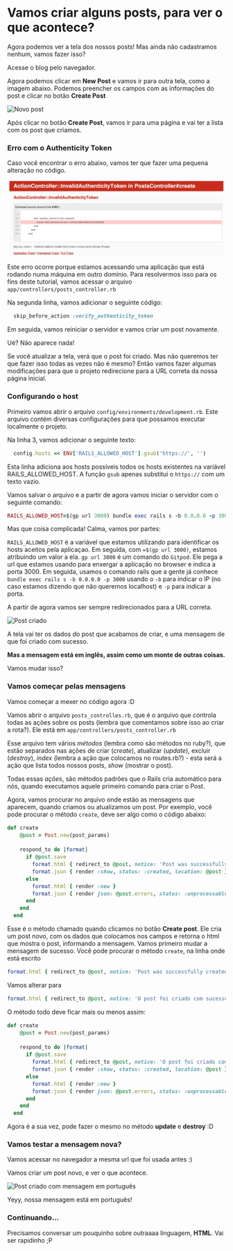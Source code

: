 # Vamos criar alguns posts, para ver o que acontece?

Agora podemos ver a tela dos nossos posts! Mas ainda não cadastramos nenhum, vamos fazer isso?

Acesse o blog pelo navegador.

Agora podemos clicar em **New Post** e vamos ir para outra tela, como a imagem abaixo.
Podemos preencher os campos com as informações do post e clicar no botão **Create Post**

![Novo post](../images/rails/novo_post.png)

Após clicar no botão **Create Post**, vamos ir para uma página e vai ter a lista com os post que criamos.

### Erro com o Authenticity Token

Caso você encontrar o erro abaixo, vamos ter que fazer uma pequena alteração no código.

![Erro do token de autenticação](../images/rails/authenticity_token_error.png)

Este erro ocorre porque estamos acessando uma aplicação que está rodando numa máquina em outro domínio. Para resolvermos isso para os fins deste tutorial, vamos acessar o arquivo `app/controllers/posts_controller.rb`

Na segunda linha, vamos adicionar o seguinte código:

```ruby
  skip_before_action :verify_authenticity_token
```

Em seguida, vamos reiniciar o servidor e vamos criar um post novamente.

Ué? Não aparece nada!

Se você atualizar a tela, verá que o post foi criado. Mas não queremos ter que fazer isso todas as vezes não é mesmo? Então vamos fazer algumas modificações para que o projeto redirecione para a URL correta da nossa página inicial.

### Configurando o host

Primeiro vamos abrir o arquivo `config/environments/development.rb`. Este arquivo contém diversas configurações para que possamos executar localmente o projeto.

Na linha 3, vamos adicionar o seguinte texto:

```ruby
  config.hosts << ENV['RAILS_ALLOWED_HOST'].gsub('https://', '')

```

Esta linha adiciona aos hosts possíveis todos os hosts existentes na variável RAILS_ALLOWED_HOST. A função `gsub` apenas substitui o `https://` com um texto vazio.

Vamos salvar o arquivo e a partir de agora vamos iniciar o servidor com o seguinte comando:

```ruby
RAILS_ALLOWED_HOST=$(gp url 3000) bundle exec rails s -b 0.0.0.0 -p 3000
```

Mas que coisa complicada! Calma, vamos por partes:

`RAILS_ALLOWED_HOST` é a variável que estamos utilizando para identificar os hosts aceitos pela aplicaçao. Em seguida, com `=$(gp url 3000)`, estamos atribuindo um valor a ela. `gp url 3000` é um comando do `Gitpod`. Ele pega a url que estamos usando para enxergar a aplicação no browser e indica a porta 3000. Em seguida, usamos o comando rails que a gente já conhece `bundle exec rails s -b 0.0.0.0 -p 3000` usando o `-b` para indicar o IP (no caso estamos dizendo que não queremos localhost) e `-p` para indicar a porta.

A partir de agora vamos ser sempre redirecionados para a URL correta.

![Post criado](../images/rails/post_criado.png)

A tela vai ter os dados do post que acabamos de criar, e uma mensagem de que foi criado com sucesso.

**Mas a mensagem está em inglês, assim como um monte de outras coisas.**

Vamos mudar isso?

### Vamos começar pelas mensagens

Vamos começar a mexer no código agora :D

Vamos abrir o arquivo `posts_controlles.rb`, que é o arquivo que controla todas as ações sobre os posts (lembra que comentamos sobre isso ao criar a rota?). Ele está em `app/controllers/posts_controller.rb`

Esse arquivo tem vários _métodos_ (lembra como são métodos no ruby?), que estão separados nas ações de criar (_create_), atualizar (_update_), excluir (_destroy_), _index_ (lembra a ação que colocamos no routes.rb?) - esta será a ação que lista todos nossos posts, _show_ (mostrar o post).

Todas essas _ações_, são métodos padrões que o Rails cria automático para nós, quando executamos aquele primeiro comando para criar o Post.

Agora, vamos procurar no arquivo onde estão as mensagens que aparecem, quando criamos ou atualizamos um post.
Por exemplo, você pode procurar o método `create`, deve ser algo como o código abaixo:

```ruby
def create
    @post = Post.new(post_params)

    respond_to do |format|
      if @post.save
        format.html { redirect_to @post, notice: 'Post was successfully created.' }
        format.json { render :show, status: :created, location: @post }
      else
        format.html { render :new }
        format.json { render json: @post.errors, status: :unprocessable_entity }
      end
    end
  end
```

Esse é o método chamado quando clicamos no botão **Create post**.
Ele cria um post novo, com os dados que colocamos nos campos e retorna o html que mostra o post, informando a mensagem. Vamos primeiro mudar a mensagem de sucesso. Você pode procurar o método `create`, na linha onde está escrito

```ruby
format.html { redirect_to @post, notice: 'Post was successfully created.' }
```

Vamos alterar para

```ruby
format.html { redirect_to @post, notice: 'O post foi criado com sucesso.' }
```

O método todo deve ficar mais ou menos assim:

```ruby
def create
    @post = Post.new(post_params)

    respond_to do |format|
      if @post.save
        format.html { redirect_to @post, notice: 'O post foi criado com sucesso.' }
        format.json { render :show, status: :created, location: @post }
      else
        format.html { render :new }
        format.json { render json: @post.errors, status: :unprocessable_entity }
      end
    end
  end
```

Agora é a sua vez, pode fazer o mesmo no método **update** e **destroy** :D

### Vamos testar a mensagem nova?

Vamos acessar no navegador a mesma url que foi usada antes :)

Vamos criar um post novo, e ver o que acontece.

![Post criado com mensagem em português](../images/rails/post_criado_portugues.png)

Yeyy, nossa mensagem está em português!


### Continuando...

Precisamos conversar um pouquinho sobre outraaaa linguagem, **HTML**. Vai ser rapidinho ;P
